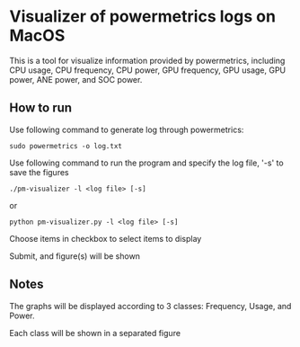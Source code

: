 # Visualizer of powermetrics logs on MacOS

This is a tool for visualize information provided by powermetrics, including CPU usage, CPU frequency, CPU power, GPU frequency, GPU usage, GPU power, ANE power, and SOC power.

## How to run
Use following command to generate log through powermetrics:
```
sudo powermetrics -o log.txt
```

Use following command to run the program and specify the log file, '-s' to save the figures
```
./pm-visualizer -l <log file> [-s]
```
or
```
python pm-visualizer.py -l <log file> [-s]
```

Choose items in checkbox to select items to display

Submit, and figure(s) will be shown

## Notes
The graphs will be displayed according to 3 classes: Frequency, Usage, and Power.

Each class will be shown in a separated figure
